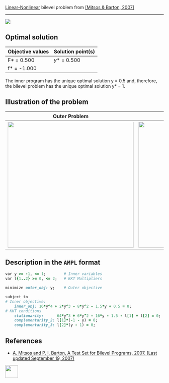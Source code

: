 [Linear-Nonlinear](/BASBLib/LP-NLP-problems) bilevel problem from [\[Mitsos & Barton, 2007\]][Mitsos & Barton, 2007]

---

![](/BASBLib/images/mb_2007_05_eq.jpg)

## Optimal solution

Objective values   | Solution point(s) |
------------------ | ----------------- |
F* = 0.500         | _y_* = 0.500      |
f* = -1.000        |                   |

The inner program has the unique optimal solution y = 0.5 and, therefore, the bilevel problem has the unique optimal solution y* = 1.

## Illustration of the problem

Outer Problem    | Inner Problem    |
---------------- | ---------------- |
<img src="/BASBLib/images/mb_2007_05_outer.jpg" width="400"> | <img src="/BASBLib/images/mb_2007_05_inner.jpg" width="400"> |

## Description in the `AMPL` format

```ruby
var y >= -1, <= 1;        # Inner variables
var l{1..2} >= 0, <= 2;   # KKT Multipliers

minimize outer_obj: y;    # Outer objective

subject to
# Inner objective:
    inner_obj: 16*y^4 + 2*y^3 - 8*y^2 - 1.5*y + 0.5 = 0;
# KKT conditions
    stationarity:      64*y^3 + 6*y^2 - 16*y - 1.5 - l[1] + l[2] = 0;
    complementarity_2: l[1]*(-1 - y) = 0;
    complementarity_3: l[2]*(y - 1) = 0;
```

##  References

 - [A. Mitsos and P. I. Barton, A Test Set for Bilevel Programs, 2007. (Last updated September 19, 2007)](https://www.researchgate.net/publication/228455291_A_test_set_for_bilevel_programs)

[<img src="http://www.interupgrade.com/images/pfeil-backbutton.png" width="40" height="40">](/BASBLib/LP-NLP-problems "Back to summary of LP-NLP bilevel problems")

[Mitsos & Barton, 2007]: https://www.researchgate.net/publication/228455291_A_test_set_for_bilevel_programs
